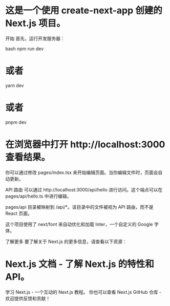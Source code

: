 # 这是一个使用 create-next-app 创建的 Next.js 项目。

开始
首先，运行开发服务器：

bash
npm run dev
# 或者
yarn dev
# 或者
pnpm dev
# 在浏览器中打开 http://localhost:3000 查看结果。

你可以通过修改 pages/index.tsx 来开始编辑页面。当你编辑文件时，页面会自动更新。

API 路由 可以通过 http://localhost:3000/api/hello 进行访问。这个端点可以在 pages/api/hello.ts 中进行编辑。

pages/api 目录被映射到 /api/*。该目录中的文件被视为 API 路由，而不是 React 页面。

这个项目使用了 next/font 来自动优化和加载 Inter，一个自定义的 Google 字体。

了解更多
要了解关于 Next.js 的更多信息，请查看以下资源：

# Next.js 文档 - 了解 Next.js 的特性和 API。
学习 Next.js - 一个互动的 Next.js 教程。
你也可以查看 Next.js GitHub 仓库 - 欢迎提供反馈和贡献！